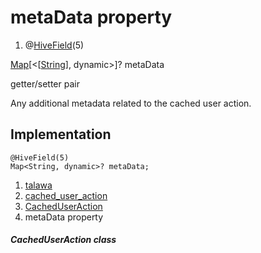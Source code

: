 
<div>

# metaData property

</div>


<div>

1.  @[HiveField](https://pub.dev/documentation/hive/2.2.3/hive/HiveField-class.html)(5)

</div>

[Map](https://api.flutter.dev/flutter/dart-core/Map-class.html)[\<[[String](https://api.flutter.dev/flutter/dart-core/String-class.html)],
dynamic\>]? metaData


getter/setter pair




Any additional metadata related to the cached user action.



## Implementation

``` language-dart
@HiveField(5)
Map<String, dynamic>? metaData;
```







1.  [talawa](../../index.md)
2.  [cached_user_action](../../models_caching_cached_user_action/)
3.  [CachedUserAction](../../models_caching_cached_user_action/CachedUserAction-class.md)
4.  metaData property

##### CachedUserAction class







